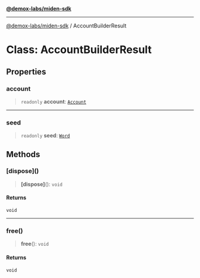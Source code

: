[**@demox-labs/miden-sdk**](../README.md)

***

[@demox-labs/miden-sdk](../README.md) / AccountBuilderResult

# Class: AccountBuilderResult

## Properties

### account

> `readonly` **account**: [`Account`](Account.md)

***

### seed

> `readonly` **seed**: [`Word`](Word.md)

## Methods

### \[dispose\]()

> **\[dispose\]**(): `void`

#### Returns

`void`

***

### free()

> **free**(): `void`

#### Returns

`void`
